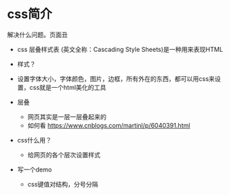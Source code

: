 # css简介

解决什么问题。页面丑

- css 层叠样式表 (英文全称：Cascading Style Sheets)是一种用来表现HTML 

-  样式？
  - 设置字体大小，字体颜色，图片，边框，所有外在的东西，都可以用css来设置，css就是一个html美化的工具

- 层叠
  - 网页其实是一层一层叠起来的
  - 如何看  https://www.cnblogs.com/martinl/p/6040391.html 

- css什么用？
  - 给网页的各个层次设置样式

- 写一个demo

  - css键值对结构，分号分隔

    